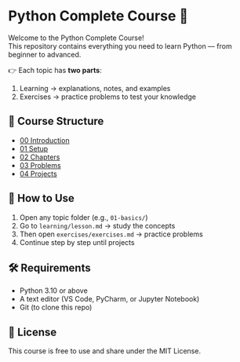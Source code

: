 # Python Complete Course 🐍
Welcome to the Python Complete Course!  
This repository contains everything you need to learn Python — from beginner to advanced.  

👉 Each topic has **two parts**:
1. Learning → explanations, notes, and examples  
2. Exercises → practice problems to test your knowledge

## 📂 Course Structure
- [00 Introduction](./00-introduction)  
- [01 Setup](./01-setup)  
- [02 Chapters](./01-chapters)  
- [03 Problems](./02-problems)    
- [04 Projects](./projects)

## 🚀 How to Use
1. Open any topic folder (e.g., `01-basics/`)  
2. Go to `learning/lesson.md` → study the concepts  
3. Then open `exercises/exercises.md` → practice problems  
4. Continue step by step until projects

## 🛠 Requirements
- Python 3.10 or above
- A text editor (VS Code, PyCharm, or Jupyter Notebook)
- Git (to clone this repo)

## 📜 License
This course is free to use and share under the MIT License.
